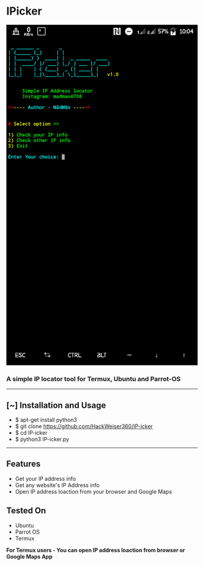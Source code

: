 # IPicker

![Screenshot](Screenshot_20210406-100448.png)
### A simple IP locator tool for Termux, Ubuntu and Parrot-OS

***
## [~] Installation and Usage
* $ apt-get install python3
* $ git clone https://github.com/HackWeiser360/IP-icker
* $ cd IP-icker
* $ python3 IP-icker.py
***

## Features

- Get your IP address info
- Get any website's IP Address info
- Open IP address loaction from your browser and Google Maps

## Tested On

- Ubuntu
- Parrot OS
- Termux

**For Termux users - You can open IP address loaction from browser or Google Maps App**
